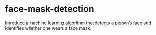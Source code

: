# face-mask-detection
Introduce a machine learning algorithm that detects a person’s face and identifies whether one wears a face mask.
